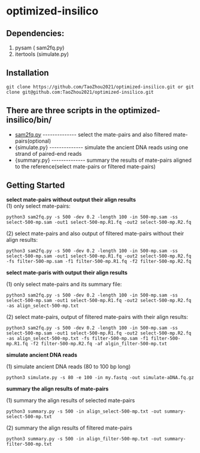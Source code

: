 optimized-insilico
===

Dependencies:    
---
1. pysam ( sam2fq.py)
2. itertools (simulate.py)

Installation
---
```shell
git clone https://github.com/TaoZhou2021/optimized-insilico.git or git clone git@github.com:TaoZhou2021/optimized-insilico.git
```    

There are three scripts in the optimized-insilico/bin/
---
* [sam2fq.py](/bin/sam2fq.py)    -------------- select the mate-pairs and also filtered mate-pairs(optional)
* {simulate.py}  -------------- simulate the ancient DNA reads using one strand of paired-end reads
* {summary.py}   -------------- summary the results of mate-pairs aligned to the reference(select mate-pairs or filtered mate-pairs)

Getting Started
---

**select mate-pairs without output their align results**                                                                                                                             
 (1) only select mate-pairs:    
``` 
python3 sam2fq.py -s 500 -dev 0.2 -length 100 -in 500-mp.sam -ss select-500-mp.sam -out1 select-500-mp.R1.fq -out2 select-500-mp.R2.fq  
```
 (2) select mate-pairs and also output of filtered mate-pairs without their align results:    
```
python3 sam2fq.py -s 500 -dev 0.2 -length 100 -in 500-mp.sam -ss select-500-mp.sam -out1 select-500-mp.R1.fq -out2 select-500-mp.R2.fq -fs filter-500-mp.sam -f1 filter-500-mp.R1.fq -f2 filter-500-mp.R2.fq

```
**select mate-paris with output their align results**

 (1) only select mate-pairs and its summary file:     
```
python3 sam2fq.py -s 500 -dev 0.2 -length 100 -in 500-mp.sam -ss select-500-mp.sam -out1 select-500-mp.R1.fq -out2 select-500-mp.R2.fq -as align_select-500-mp.txt
```
 (2) select mate-pairs, output of filtered mate-pairs with their align results:    
```
python3 sam2fq.py -s 500 -dev 0.2 -length 100 -in 500-mp.sam -ss select-500-mp.sam -out1 select-500-mp.R1.fq -out2 select-500-mp.R2.fq -as align_select-500-mp.txt -fs filter-500-mp.sam -f1 filter-500-mp.R1.fq -f2 filter-500-mp.R2.fq -af algin_filter-500-mp.txt
```

**simulate ancient DNA reads**

 (1) simulate ancient DNA reads (80 to 100 bp long)
``` 
python3 simulate.py -s 80 -e 100 -in my.fastq -out simulate-aDNA.fq.gz
```

**summary the align results of mate-pairs**

 (1) summary the align results of selected mate-pairs
```
python3 summary.py -s 500 -in align_select-500-mp.txt -out summary-select-500-mp.txt
```
 (2) summary the align results of filtered mate-pairs
```
python3 summary.py -s 500 -in align_filter-500-mp.txt -out summary-filter-500-mp.txt
```
